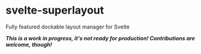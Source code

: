 # svelte-superlayout

Fully featured dockable layout manager for Svelte

***This is a work in progress, it's not ready for production! Contributions are
welcome, though!***
